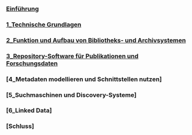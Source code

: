 

### [Einführung](https://github.com/akoezeibrahi/Blog-Bain20-Akoezel/blob/master/Einführung.md)

### [1_Technische Grundlagen](https://github.com/akoezeibrahi/Blog-Bain20-Akoezel/blob/master/1_Technische%20Grundlagen.md)

### [2_Funktion und Aufbau von Bibliotheks- und Archivsystemen](https://github.com/akoezeibrahi/Blog-Bain20-Akoezel/blob/master/2_Funktion%20und%20Aufbau%20von%20Bibliotheks-%20und%20Archivsystemen.md)

### [3_Repository-Software für Publikationen und Forschungsdaten ](https://github.com/akoezeibrahi/Blog-Bain20-Akoezel/blob/master/3_Repository-Software%20für%20Publikationen%20und%20Forschungsdaten.md)

### [4_Metadaten modellieren und Schnittstellen nutzen]

### [5_Suchmaschinen und Discovery-Systeme]

### [6_Linked Data]

### [Schluss]
